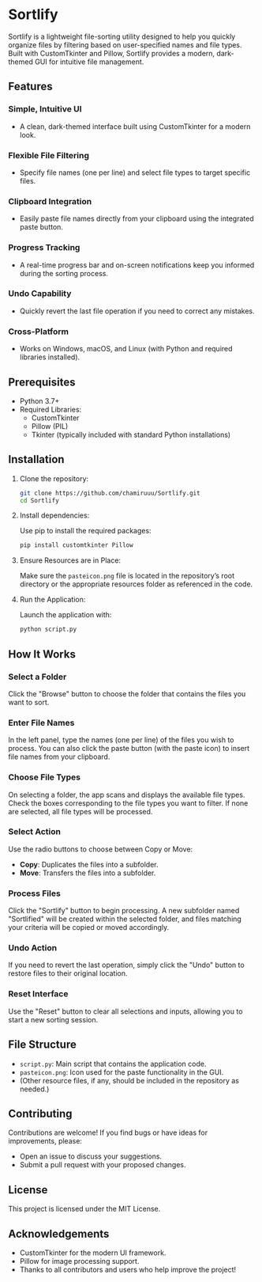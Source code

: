 # Sortlify

Sortlify is a lightweight file-sorting utility designed to help you quickly organize files by filtering based on user-specified names and file types. Built with CustomTkinter and Pillow, Sortlify provides a modern, dark-themed GUI for intuitive file management.

## Features

### Simple, Intuitive UI
- A clean, dark-themed interface built using CustomTkinter for a modern look.

### Flexible File Filtering
- Specify file names (one per line) and select file types to target specific files.

### Clipboard Integration
- Easily paste file names directly from your clipboard using the integrated paste button.

### Progress Tracking
- A real-time progress bar and on-screen notifications keep you informed during the sorting process.

### Undo Capability
- Quickly revert the last file operation if you need to correct any mistakes.

### Cross-Platform
- Works on Windows, macOS, and Linux (with Python and required libraries installed).

## Prerequisites

- Python 3.7+
- Required Libraries:
  - CustomTkinter
  - Pillow (PIL)
  - Tkinter (typically included with standard Python installations)

## Installation

1. Clone the repository:

    ```bash
    git clone https://github.com/chamiruuu/Sortlify.git
    cd Sortlify
    ```

2. Install dependencies:

    Use pip to install the required packages:

    ```bash
    pip install customtkinter Pillow
    ```

3. Ensure Resources are in Place:

    Make sure the `pasteicon.png` file is located in the repository’s root directory or the appropriate resources folder as referenced in the code.

4. Run the Application:

    Launch the application with:

    ```bash
    python script.py
    ```

## How It Works

### Select a Folder
Click the "Browse" button to choose the folder that contains the files you want to sort.

### Enter File Names
In the left panel, type the names (one per line) of the files you wish to process. You can also click the paste button (with the paste icon) to insert file names from your clipboard.

### Choose File Types
On selecting a folder, the app scans and displays the available file types. Check the boxes corresponding to the file types you want to filter. If none are selected, all file types will be processed.

### Select Action
Use the radio buttons to choose between Copy or Move:
- **Copy**: Duplicates the files into a subfolder.
- **Move**: Transfers the files into a subfolder.

### Process Files
Click the "Sortlify" button to begin processing. A new subfolder named "Sortlified" will be created within the selected folder, and files matching your criteria will be copied or moved accordingly.

### Undo Action
If you need to revert the last operation, simply click the "Undo" button to restore files to their original location.

### Reset Interface
Use the "Reset" button to clear all selections and inputs, allowing you to start a new sorting session.

## File Structure

- `script.py`: Main script that contains the application code.
- `pasteicon.png`: Icon used for the paste functionality in the GUI.
- (Other resource files, if any, should be included in the repository as needed.)

## Contributing

Contributions are welcome! If you find bugs or have ideas for improvements, please:
- Open an issue to discuss your suggestions.
- Submit a pull request with your proposed changes.

## License

This project is licensed under the MIT License.

## Acknowledgements

- CustomTkinter for the modern UI framework.
- Pillow for image processing support.
- Thanks to all contributors and users who help improve the project!